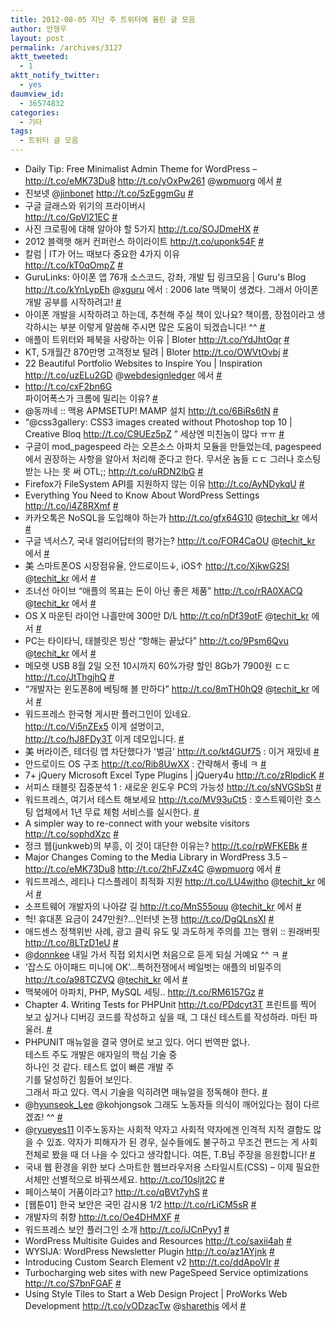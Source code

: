 ```yaml
---
title: 2012-08-05 지난 주 트위터에 올린 글 모음
author: 안형우
layout: post
permalink: /archives/3127
aktt_tweeted:
  - 1
aktt_notify_twitter:
  - yes
daumview_id:
  - 36574832
categories:
  - 기타
tags:
  - 트위터 글 모음
---
```

<ul class="aktt_tweet_digest">
  <li>
    Daily Tip: Free Minimalist Admin Theme for WordPress &#8211; <a href="http://t.co/eMK73Du8" rel="nofollow">http://t.co/eMK73Du8</a> <a href="http://t.co/yOxPw261" rel="nofollow">http://t.co/yOxPw261</a> @<a href="http://twitter.com/wpmuorg" class="aktt_username">wpmuorg</a> 에서 <a href="http://twitter.com/mytory/statuses/229806210377998336" class="aktt_tweet_time">#</a>
  </li>
  <li>
    진보넷 @<a href="http://twitter.com/jinbonet" class="aktt_username">jinbonet</a> <KT도 개인정보 유출&#8230; 주민번호제도 개선만이 답이다> <a href="http://t.co/5zEggmGu" rel="nofollow">http://t.co/5zEggmGu</a> <a href="http://twitter.com/mytory/statuses/229829308263301121" class="aktt_tweet_time">#</a>
  </li>
  <li>
    구글 글래스와 위기의 프라이버시<br /> <a href="http://t.co/GpVl21EC" rel="nofollow">http://t.co/GpVl21EC</a> <a href="http://twitter.com/mytory/statuses/229887660167143424" class="aktt_tweet_time">#</a>
  </li>
  <li>
    사진 크로핑에 대해 알아야 할 5가지 <a href="http://t.co/SOJDmeHX" rel="nofollow">http://t.co/SOJDmeHX</a> <a href="http://twitter.com/mytory/statuses/229889067737817088" class="aktt_tweet_time">#</a>
  </li>
  <li>
    2012 블랙햇 해커 컨퍼런스 하이라이트 <a href="http://t.co/uponk54F" rel="nofollow">http://t.co/uponk54F</a> <a href="http://twitter.com/mytory/statuses/229892431678672896" class="aktt_tweet_time">#</a>
  </li>
  <li>
    칼럼 | IT가 어느 때보다 중요한 4가지 이유<br /> <a href="http://t.co/kT0qOmpZ" rel="nofollow">http://t.co/kT0qOmpZ</a> <a href="http://twitter.com/mytory/statuses/229893899919978496" class="aktt_tweet_time">#</a>
  </li>
  <li>
    GuruLinks: 아이폰 앱 76개 소스코드, 강좌, 개발 팁 링크모음 | Guru's Blog <a href="http://t.co/kYnLypEh" rel="nofollow">http://t.co/kYnLypEh</a> @<a href="http://twitter.com/xguru" class="aktt_username">xguru</a> 에서 : 2006 late 맥북이 생겼다. 그래서 아이폰 개발 공부를 시작하려고! <a href="http://twitter.com/mytory/statuses/229902859087527936" class="aktt_tweet_time">#</a>
  </li>
  <li>
    아이폰 개발을 시작하려고 하는데, 추천해 주실 책이 있나요? 책이름, 장점이라고 생각하시는 부분 이렇게 말씀해 주시면 많은 도움이 되겠습니다! ^^ <a href="http://twitter.com/mytory/statuses/229903124498874369" class="aktt_tweet_time">#</a>
  </li>
  <li>
    애플이 트위터와 페북을 사랑하는 이유 | Bloter <a href="http://t.co/YdJhtOqr" rel="nofollow">http://t.co/YdJhtOqr</a> <a href="http://twitter.com/mytory/statuses/230011198362497025" class="aktt_tweet_time">#</a>
  </li>
  <li>
    KT, 5개월간 870만명 고객정보 털려 | Bloter <a href="http://t.co/OWVtOvbj" rel="nofollow">http://t.co/OWVtOvbj</a> <a href="http://twitter.com/mytory/statuses/230012156224090112" class="aktt_tweet_time">#</a>
  </li>
  <li>
    22 Beautiful Portfolio Websites to Inspire You | Inspiration <a href="http://t.co/uzELu2GD" rel="nofollow">http://t.co/uzELu2GD</a> @<a href="http://twitter.com/webdesignledger" class="aktt_username">webdesignledger</a> 에서 <a href="http://twitter.com/mytory/statuses/230153556232122368" class="aktt_tweet_time">#</a>
  </li>
  <li>
    <a href="http://t.co/cxF2bn6G" rel="nofollow">http://t.co/cxF2bn6G</a><br /> 파이어폭스가 크롬에 밀리는 이유? <a href="http://twitter.com/mytory/statuses/230188505756737537" class="aktt_tweet_time">#</a>
  </li>
  <li>
    @동까네 :: 맥용 APMSETUP! MAMP 설치 <a href="http://t.co/6BiRs6tN" rel="nofollow">http://t.co/6BiRs6tN</a> <a href="http://twitter.com/mytory/statuses/230252022862061568" class="aktt_tweet_time">#</a>
  </li>
  <li>
    “@css3gallery: CSS3 images created without Photoshop top 10 | Creative Bloq <a href="http://t.co/C9UEz5pZ" rel="nofollow">http://t.co/C9UEz5pZ</a> ” 세상엔 미친놈이 많다 ㅠㅠ <a href="http://twitter.com/mytory/statuses/230253347091927041" class="aktt_tweet_time">#</a>
  </li>
  <li>
    구글이 mod_pagespeed 라는 오픈소스 아파치 모듈을 만들었는데, pagespeed에서 권장하는 사항을 알아서 처리해 준다고 한다. 무서운 놈들 ㄷㄷ 그러나 호스팅 받는 나는 못 써 OTL;; <a href="http://t.co/uRDN2lbG" rel="nofollow">http://t.co/uRDN2lbG</a> <a href="http://twitter.com/mytory/statuses/230313212963336193" class="aktt_tweet_time">#</a>
  </li>
  <li>
    Firefox가 FileSystem API를 지원하지 않는 이유 <a href="http://t.co/AyNDykqU" rel="nofollow">http://t.co/AyNDykqU</a> <a href="http://twitter.com/mytory/statuses/230317042316754944" class="aktt_tweet_time">#</a>
  </li>
  <li>
    Everything You Need to Know About WordPress Settings <a href="http://t.co/i4Z8RXmf" rel="nofollow">http://t.co/i4Z8RXmf</a> <a href="http://twitter.com/mytory/statuses/230389277652033537" class="aktt_tweet_time">#</a>
  </li>
  <li>
    카카오톡은 NoSQL을 도입해야 하는가 <a href="http://t.co/gfx64G10" rel="nofollow">http://t.co/gfx64G10</a> @<a href="http://twitter.com/techit_kr" class="aktt_username">techit_kr</a> 에서 <a href="http://twitter.com/mytory/statuses/230439515993546753" class="aktt_tweet_time">#</a>
  </li>
  <li>
    구글 넥서스7, 국내 얼리어답터의 평가는? <a href="http://t.co/FOR4CaOU" rel="nofollow">http://t.co/FOR4CaOU</a> @<a href="http://twitter.com/techit_kr" class="aktt_username">techit_kr</a> 에서 <a href="http://twitter.com/mytory/statuses/230441718045106176" class="aktt_tweet_time">#</a>
  </li>
  <li>
    美 스마트폰OS 시장점유율, 안드로이드↓, iOS↑ <a href="http://t.co/XjkwG2SI" rel="nofollow">http://t.co/XjkwG2SI</a> @<a href="http://twitter.com/techit_kr" class="aktt_username">techit_kr</a> 에서 <a href="http://twitter.com/mytory/statuses/230442120765403137" class="aktt_tweet_time">#</a>
  </li>
  <li>
    조너선 아이브 “애플의 목표는 돈이 아닌 좋은 제품” <a href="http://t.co/rRA0XACQ" rel="nofollow">http://t.co/rRA0XACQ</a> @<a href="http://twitter.com/techit_kr" class="aktt_username">techit_kr</a> 에서 <a href="http://twitter.com/mytory/statuses/230442952202260480" class="aktt_tweet_time">#</a>
  </li>
  <li>
    OS X 마운틴 라이언 나흘만에 300만 D/L <a href="http://t.co/nDf39otF" rel="nofollow">http://t.co/nDf39otF</a> @<a href="http://twitter.com/techit_kr" class="aktt_username">techit_kr</a> 에서 <a href="http://twitter.com/mytory/statuses/230443880674390016" class="aktt_tweet_time">#</a>
  </li>
  <li>
    PC는 타이타닉, 태블릿은 빙산 “항해는 끝났다” <a href="http://t.co/9Psm6Qvu" rel="nofollow">http://t.co/9Psm6Qvu</a> @<a href="http://twitter.com/techit_kr" class="aktt_username">techit_kr</a> 에서 <a href="http://twitter.com/mytory/statuses/230445889322360833" class="aktt_tweet_time">#</a>
  </li>
  <li>
    메모렛 USB 8월 2일 오전 10시까지 60%가량 할인 8Gb가 7900원 ㄷㄷ <a href="http://t.co/JtThgjhQ" rel="nofollow">http://t.co/JtThgjhQ</a> <a href="http://twitter.com/mytory/statuses/230569387818635264" class="aktt_tweet_time">#</a>
  </li>
  <li>
    “개발자는 윈도폰8에 베팅해 볼 만하다” <a href="http://t.co/8mTH0hQ9" rel="nofollow">http://t.co/8mTH0hQ9</a> @<a href="http://twitter.com/techit_kr" class="aktt_username">techit_kr</a> 에서 <a href="http://twitter.com/mytory/statuses/230841242437701633" class="aktt_tweet_time">#</a>
  </li>
  <li>
    워드프레스 한국형 게시판 플러그인이 있네요.<br /> <a href="http://t.co/Vi5nZEx5" rel="nofollow">http://t.co/Vi5nZEx5</a> 이게 설명이고,<br /> <a href="http://t.co/hJ8FDy3T" rel="nofollow">http://t.co/hJ8FDy3T</a> 이게 데모입니다. <a href="http://twitter.com/mytory/statuses/230845282940768256" class="aktt_tweet_time">#</a>
  </li>
  <li>
    美 버라이즌, 테더링 앱 차단했다가 '벌금' <a href="http://t.co/kt4GUf75" rel="nofollow">http://t.co/kt4GUf75</a> : 이거 재밌네 <a href="http://twitter.com/mytory/statuses/230850023599005697" class="aktt_tweet_time">#</a>
  </li>
  <li>
    안드로이드 OS 구조 <a href="http://t.co/Rib8UwXX" rel="nofollow">http://t.co/Rib8UwXX</a> : 간략해서 좋네 ㅋ <a href="http://twitter.com/mytory/statuses/230850495210725376" class="aktt_tweet_time">#</a>
  </li>
  <li>
    7+ jQuery Microsoft Excel Type Plugins | jQuery4u <a href="http://t.co/zRlpdicK" rel="nofollow">http://t.co/zRlpdicK</a> <a href="http://twitter.com/mytory/statuses/230851801866452992" class="aktt_tweet_time">#</a>
  </li>
  <li>
    서피스 태블릿 집중분석 1 : 새로운 윈도우 PC의 가능성 <a href="http://t.co/sNVGSbSt" rel="nofollow">http://t.co/sNVGSbSt</a> <a href="http://twitter.com/mytory/statuses/230969077328388096" class="aktt_tweet_time">#</a>
  </li>
  <li>
    워드프레스, 여기서 테스트 해보세요 <a href="http://digilog4u.com/50252" rel="nofollow">http://t.co/MV93uCt5</a> : 호스트웨이란 호스팅 업체에서 1년 무료 체험 서비스를 실시한다. <a href="http://twitter.com/mytory/statuses/231191634786787328" class="aktt_tweet_time">#</a>
  </li>
  <li>
    A simpler way to re-connect with your website visitors <a href="http://t.co/sophdXzc" rel="nofollow">http://t.co/sophdXzc</a> <a href="http://twitter.com/mytory/statuses/231395798234066944" class="aktt_tweet_time">#</a>
  </li>
  <li>
    정크 웹(junkweb)의 부흥, 이 것이 대단한 이유는? <a href="http://t.co/rpWFKEBk" rel="nofollow">http://t.co/rpWFKEBk</a> <a href="http://twitter.com/mytory/statuses/231397401771008000" class="aktt_tweet_time">#</a>
  </li>
  <li>
    Major Changes Coming to the Media Library in WordPress 3.5 &#8211; <a href="http://t.co/eMK73Du8" rel="nofollow">http://t.co/eMK73Du8</a> <a href="http://t.co/2hFJZx4C" rel="nofollow">http://t.co/2hFJZx4C</a> @<a href="http://twitter.com/wpmuorg" class="aktt_username">wpmuorg</a> 에서 <a href="http://twitter.com/mytory/statuses/231415008481927168" class="aktt_tweet_time">#</a>
  </li>
  <li>
    워드프레스, 레티나 디스플레이 최적화 지원 <a href="http://t.co/LU4wjtho" rel="nofollow">http://t.co/LU4wjtho</a> @<a href="http://twitter.com/techit_kr" class="aktt_username">techit_kr</a> 에서 <a href="http://twitter.com/mytory/statuses/231446552663707648" class="aktt_tweet_time">#</a>
  </li>
  <li>
    소프트웨어 개발자의 나아갈 길 <a href="http://t.co/MnS55ouu" rel="nofollow">http://t.co/MnS55ouu</a> @<a href="http://twitter.com/techit_kr" class="aktt_username">techit_kr</a> 에서 <a href="http://twitter.com/mytory/statuses/231612074910945282" class="aktt_tweet_time">#</a>
  </li>
  <li>
    헉! 휴대폰 요금이 247만원?…인터넷 논쟁 <a href="http://t.co/DgQLnsXl" rel="nofollow">http://t.co/DgQLnsXl</a> <a href="http://twitter.com/mytory/statuses/231618180290838528" class="aktt_tweet_time">#</a>
  </li>
  <li>
    애드센스 정책위반 사례, 광고 클릭 유도 및 과도하게 주의를 끄는 행위 :: 원래버핏 <a href="http://t.co/8LTzD1eU" rel="nofollow">http://t.co/8LTzD1eU</a> <a href="http://twitter.com/mytory/statuses/231674933313429505" class="aktt_tweet_time">#</a>
  </li>
  <li>
    @<a href="http://twitter.com/donnkee" class="aktt_username">donnkee</a> 내일 가서 직접 외치시면 처음으로 듣게 되실 거예요 ^^ ㅋ <a href="http://twitter.com/mytory/statuses/231771637517803520" class="aktt_tweet_time">#</a>
  </li>
  <li>
    ‘잡스도 아이패드 미니에 OK’…특허전쟁에서 베일벗는 애플의 비밀주의 <a href="http://t.co/a98TCZVQ" rel="nofollow">http://t.co/a98TCZVQ</a> @<a href="http://twitter.com/techit_kr" class="aktt_username">techit_kr</a> 에서 <a href="http://twitter.com/mytory/statuses/231847836654903296" class="aktt_tweet_time">#</a>
  </li>
  <li>
    맥북에어 아파치, PHP, MySQL 세팅.. <a href="http://t.co/RM6157Gz" rel="nofollow">http://t.co/RM6157Gz</a> <a href="http://twitter.com/mytory/statuses/231882332641042433" class="aktt_tweet_time">#</a>
  </li>
  <li>
    Chapter 4. Writing Tests for PHPUnit <a href="http://t.co/PDdcyt3T" rel="nofollow">http://t.co/PDdcyt3T</a> 프린트를 찍어 보고 싶거나 디버깅 코드를 작성하고 싶을 때, 그 대신 테스트를 작성하라. 마틴 파울러. <a href="http://twitter.com/mytory/statuses/231889896342695936" class="aktt_tweet_time">#</a>
  </li>
  <li>
    PHPUNIT 매뉴얼을 결국 영어로 보고 있다. 어디 번역판 없나.<br /> 테스트 주도 개발은 애자일의 핵심 기술 중<br /> 하나인 것 같다. 테스트 없이 빠른 개발 주<br /> 기를 달성하긴 힘들어 보인다.<br /> 그래서 파고 있다. 역시 기술을 익히려면 매뉴얼을 정독해야 한다. <a href="http://twitter.com/mytory/statuses/231909333636628480" class="aktt_tweet_time">#</a>
  </li>
  <li>
    @<a href="http://twitter.com/hyunseok_Lee" class="aktt_username">hyunseok_Lee</a> @kohjongsok 그래도 노동자들 의식이 깨어있다는 점이 다르겠죠! ^^ <a href="http://twitter.com/mytory/statuses/232097239735087104" class="aktt_tweet_time">#</a>
  </li>
  <li>
    @<a href="http://twitter.com/ryueyes11" class="aktt_username">ryueyes11</a> 이주노동자는 사회적 약자고 사회적 약자에겐 인격적 지적 결함도 많을 수 있죠. 약자가 피해자가 된 경우, 실수들에도 불구하고 무조건 편드는 게 사회 전체로 봤을 때 더 나을 수 있다고 생각합니다. 여튼, T.B님 주장을 응원합니다! <a href="http://twitter.com/mytory/statuses/232101566214180864" class="aktt_tweet_time">#</a>
  </li>
  <li>
    국내 웹 환경을 위한 보다 스마트한 웹브라우저용 스타일시트(CSS) &#8211; 이제 필요한 서체만 선별적으로 바꿔쓰세요. <a href="http://t.co/10sIjt2C" rel="nofollow">http://t.co/10sIjt2C</a> <a href="http://twitter.com/mytory/statuses/232115993701388288" class="aktt_tweet_time">#</a>
  </li>
  <li>
    페이스북이 거품이라고? <a href="http://t.co/qBVt7yhS" rel="nofollow">http://t.co/qBVt7yhS</a> <a href="http://twitter.com/mytory/statuses/232119012836913154" class="aktt_tweet_time">#</a>
  </li>
  <li>
    [웹툰01] 한국 보안은 국민 감시용 1/2 <a href="http://t.co/rLiCM5sR" rel="nofollow">http://t.co/rLiCM5sR</a> <a href="http://twitter.com/mytory/statuses/232122045914304512" class="aktt_tweet_time">#</a>
  </li>
  <li>
    개발자의 취향 <a href="http://t.co/Oe4DHMXF" rel="nofollow">http://t.co/Oe4DHMXF</a> <a href="http://twitter.com/mytory/statuses/232122574623084544" class="aktt_tweet_time">#</a>
  </li>
  <li>
    워드프레스 보안 플러그인 소개 <a href="http://t.co/iJCnPyy1" rel="nofollow">http://t.co/iJCnPyy1</a> <a href="http://twitter.com/mytory/statuses/232153703954657281" class="aktt_tweet_time">#</a>
  </li>
  <li>
    WordPress Multisite Guides and Resources <a href="http://t.co/saxii4ah" rel="nofollow">http://t.co/saxii4ah</a> <a href="http://twitter.com/mytory/statuses/232156775409938432" class="aktt_tweet_time">#</a>
  </li>
  <li>
    WYSIJA: WordPress Newsletter Plugin <a href="http://t.co/az1AYjnk" rel="nofollow">http://t.co/az1AYjnk</a> <a href="http://twitter.com/mytory/statuses/232157211453960192" class="aktt_tweet_time">#</a>
  </li>
  <li>
    Introducing Custom Search Element v2 <a href="http://t.co/ddApoVIr" rel="nofollow">http://t.co/ddApoVIr</a> <a href="http://twitter.com/mytory/statuses/232158529534963712" class="aktt_tweet_time">#</a>
  </li>
  <li>
    Turbocharging web sites with new PageSpeed Service optimizations <a href="http://t.co/S7bnFGAF" rel="nofollow">http://t.co/S7bnFGAF</a> <a href="http://twitter.com/mytory/statuses/232161179152310272" class="aktt_tweet_time">#</a>
  </li>
  <li>
    Using Style Tiles to Start a Web Design Project | ProWorks Web Development <a href="http://t.co/vODzacTw" rel="nofollow">http://t.co/vODzacTw</a> @<a href="http://twitter.com/sharethis" class="aktt_username">sharethis</a> 에서 <a href="http://twitter.com/mytory/statuses/232192382630756352" class="aktt_tweet_time">#</a>
  </li>
</ul>